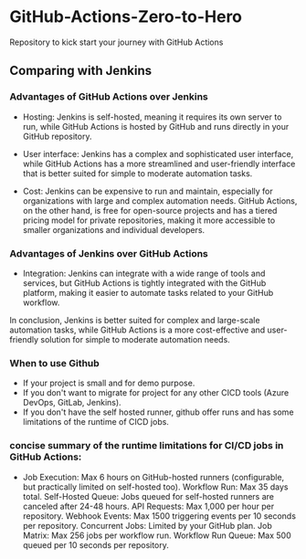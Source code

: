 # GitHub-Actions-Zero-to-Hero
Repository to kick start your journey with GitHub Actions

## Comparing with Jenkins 

### Advantages of GitHub Actions over Jenkins

- Hosting: Jenkins is self-hosted, meaning it requires its own server to run, while GitHub Actions is hosted by GitHub and runs directly in your GitHub repository.

- User interface: Jenkins has a complex and sophisticated user interface, while GitHub Actions has a more streamlined and user-friendly interface that is better suited for simple to moderate automation tasks.

- Cost: Jenkins can be expensive to run and maintain, especially for organizations with large and complex automation needs. GitHub Actions, on the other hand, is free for open-source projects and has a tiered pricing model for private repositories, making it more accessible to smaller organizations and individual developers.

### Advantages of Jenkins over GitHub Actions

- Integration: Jenkins can integrate with a wide range of tools and services, but GitHub Actions is tightly integrated with the GitHub platform, making it easier to automate tasks related to your GitHub workflow.

In conclusion, Jenkins is better suited for complex and large-scale automation tasks, while GitHub Actions is a more cost-effective and user-friendly solution for simple to moderate automation needs.

### When to use Github 
  - If your project is small and for demo purpose.
  - If you don't want to migrate for project for any other CICD tools (Azure DevOps, GitLab, Jenkins).
  - If you don't have the self hosted runner, github offer runs and has some limitations of the runtime of CICD jobs.

### concise summary of the runtime limitations for CI/CD jobs in GitHub Actions:

* Job Execution: Max 6 hours on GitHub-hosted runners (configurable, but practically limited on self-hosted too).
Workflow Run: Max 35 days total.
Self-Hosted Queue: Jobs queued for self-hosted runners are canceled after 24-48 hours.
API Requests: Max 1,000 per hour per repository.
Webhook Events: Max 1500 triggering events per 10 seconds per repository.
Concurrent Jobs: Limited by your GitHub plan.
Job Matrix: Max 256 jobs per workflow run.
Workflow Run Queue: Max 500 queued per 10 seconds per repository.
